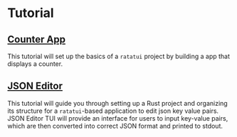 # Tutorial

## [Counter App](./counter-app/README.md)

This tutorial will set up the basics of a `ratatui` project by building a app that displays a
counter.

## [JSON Editor](./json-editor/README.md)

This tutorial will guide you through setting up a Rust project and organizing its structure for a
`ratatui`-based application to edit json key value pairs. JSON Editor TUI will provide an interface
for users to input key-value pairs, which are then converted into correct JSON format and printed to
stdout.
